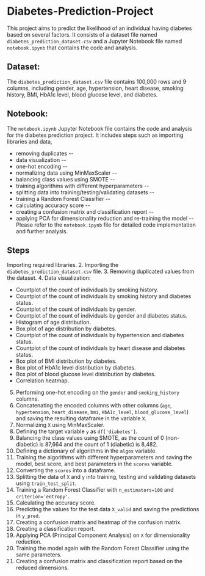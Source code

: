 # Diabetes-Prediction-Project
This project aims to predict the likelihood of an individual having diabetes based on several factors. It consists of a dataset file named `diabetes_prediction_dataset.csv` and a Jupyter Notebook file named `notebook.ipynb` that contains the code and analysis.

## Dataset:
The `diabetes_prediction_dataset.csv` file contains 100,000 rows and 9 columns, including gender, age, hypertension, heart disease, smoking history, BMI, HbA1c level, blood glucose level, and diabetes.

## Notebook:
The `notebook.ipynb` Jupyter Notebook file contains the code and analysis for the diabetes prediction project. 
It includes steps such as importing libraries and data, 
- removing duplicates --
- data visualization --
- one-hot encoding --
- normalizing data using MinMaxScaler --
- balancing class values using SMOTE --
- training algorithms with different hyperparameters -- 
- splitting data into training/testing/validating datasets --
- training a Random Forest Classifier -- 
- calculating accuracy score -- 
- creating a confusion matrix and classification report -- 
- applying PCA for dimensionality reduction and re-training the model -- 
Please refer to the `notebook.ipynb` file for detailed code implementation and further analysis.

## Steps
Importing required libraries.
2. Importing the `diabetes_prediction_dataset.csv` file.
3. Removing duplicated values from the dataset.
4. Data visualization:
   - Countplot of the count of individuals by smoking history.
   - Countplot of the count of individuals by smoking history and diabetes status.
   - Countplot of the count of individuals by gender.
   - Countplot of the count of individuals by gender and diabetes status.
   - Histogram of age distribution.
   - Box plot of age distribution by diabetes.
   - Countplot of the count of individuals by hypertension and diabetes status.
   - Countplot of the count of individuals by heart disease and diabetes status.
   - Box plot of BMI distribution by diabetes.
   - Box plot of HbA1c level distribution by diabetes.
   - Box plot of blood glucose level distribution by diabetes.
   - Correlation heatmap.
5. Performing one-hot encoding on the `gender` and `smoking_history` columns.
6. Concatenating the encoded columns with other columns (`age`, `hypertension`, `heart_disease`, `bmi`, `HbA1c_level`, `blood_glucose_level`) and saving the resulting dataframe in the variable `X`.
7. Normalizing `X` using MinMaxScaler.
8. Defining the target variable `y` as `df['diabetes']`.
9. Balancing the class values using SMOTE, as the count of 0 (non-diabetic) is 87,664 and the count of 1 (diabetic) is 8,482.
10. Defining a dictionary of algorithms in the `algos` variable.
11. Training the algorithms with different hyperparameters and saving the model, best score, and best parameters in the `scores` variable.
12. Converting the `scores` into a dataframe.
13. Splitting the data of `X` and `y` into training, testing and validating datasets using `train_test_split`.
14. Training a Random Forest Classifier with `n_estimators=100` and `criterion='entropy'`.
15. Calculating the accuracy score.
16. Predicting the values for the test data `X_valid` and saving the predictions in `y_pred`.
17. Creating a confusion matrix and heatmap of the confusion matrix.
18. Creating a classification report.
19. Applying PCA (Principal Component Analysis) on `X` for dimensionality reduction.
20. Training the model again with the Random Forest Classifier using the same parameters.
21. Creating a confusion matrix and classification report based on the reduced dimensions.
